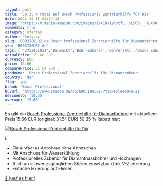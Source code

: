 ```yaml
---
layout: post
title: '50.35 % rabat auf Bosch Professional Zentrierhilfe für Dia'
date: 2021-10-15 00:04:13
image: 'https://m.media-amazon.com/images/I/410xIyKvzfL._SL500_._SL400_.jpg'
comments: true
category: ofertas
author: 'tole.es'
slug: 'B003I86LR2-de Bosch Professional Zentrierhilfe für Diamantbohrer'
sku: 'B003I86LR2-de'
tags: [ '2752431031','Baumarkt','Bohr-Zubehör','Bohrersets','Bosch Zubehör','Diamond for Hard Ceramics','Elektro- & Handwerkzeuge','Elektrowerkzeuge','Lochsägen','Produkte','Zubehör für Diamantnassbohrer und Diamantlochsägen','Zubehör für Elektrowerkzeuge','bosch professional', ]
actualPrice: 15.66 EUR
currency: EUR
price: 15.66
comparePrice: 31.54 EUR
prodname: 'Bosch Professional Zentrierhilfe für Diamantbohrer'
country: 'de'
flag: '🇩🇪'
brand: 'Bosch Professional'
buyurl: 'https://www.amazon.de/dp/B003I86LR2/?tag=tolees0ca-21'
descuento: '50.35'
average: '15.66'
---
```


Es gibt ein [Bosch Professional Zentrierhilfe für Diamantbohrer](https://www.amazon.de/dp/B003I86LR2/?tag=tolees0ca-21) mit aktuellem Preis 15.66 EUR (original: 31.54 EUR) 50.35 % Rabatt hier:

[![Bosch Professional Zentrierhilfe für Dia](https://m.media-amazon.com/images/I/410xIyKvzfL._SL500_._SL400_.jpg)](https://www.amazon.de/dp/B003I86LR2/?tag=tolees0ca-21)

ℹ️:

- Für einfaches Anbohren ohne Abrutschen
- Mit Anschluss für Wasserkühlung
- Professionelles Zubehör für Diamantnassbohrer und -lochsägen
- Auch an schwer zugänglichen Stellen einsetzbar dank V-Zentrierung
- Einfache Fixierung auf Fliesen

[🛒 kauf es hier!!](https://www.amazon.de/dp/B003I86LR2/?tag=tolees0ca-21)
